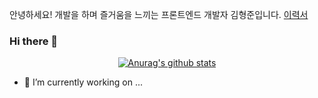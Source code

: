 안녕하세요! 개발을 하며 즐거움을 느끼는 프론트엔드 개발자 김형준입니다. [이력서](https://www.notion.so/11c5ddb5da3247a0904fe5db01b39e6b)

### Hi there 👋
  <div align=center>
	
 [![Anurag's github stats](https://github-readme-stats.vercel.app/api?username=Ryanromaris)](https://github.com/anuraghazra/github-readme-stats)
  </div>


<!--
**Ryanromaris/Ryanromaris** is a ✨ _special_ ✨ repository because its `README.md` (this file) appears on your GitHub profile.

Here are some ideas to get you started:


- 🌱 I’m currently learning ...
- 👯 I’m looking to collaborate on ...
- 🤔 I’m looking for help with ...
- 💬 Ask me about ...
- 📫 How to reach me: ...
- 😄 Pronouns: ...
- ⚡ Fun fact: ...
-->

- 🔭 I’m currently working on ...
